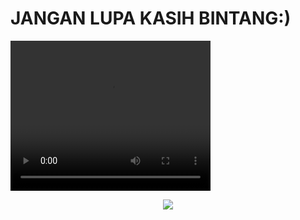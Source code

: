 # JANGAN LUPA KASIH BINTANG:)
<video width="320" height="240" controls>
  <source src="https://xenz-api.000webhostapp.com/demo.mp4" type="video/mp4">
  Your browser does not support the video tag.
</video>

<p align="center">
  <a href="https://github.com/xenzoffcial/ProfileGuard">
    <img src="https://readme-typing-svg.demolab.com/?lines=Facebook Profile Guard;Activate guard in your profile&font=Fira%20Code&center=true&width=440&height=45&color=f75c7e&vCenter=true&pause=1000&size=22" /></a>
</p>
